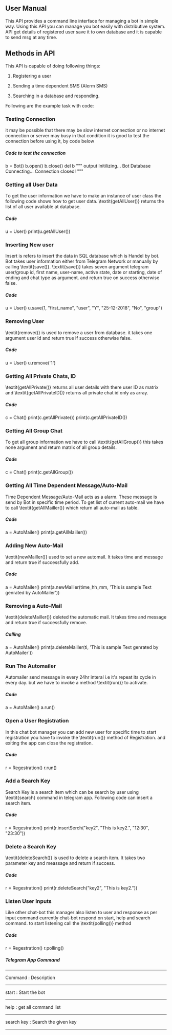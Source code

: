 ## User Manual

This API provides a command line interface for managing a bot in simple way. Using this API you can manage you bot easily with distributive system. API get details of registered user save it to own database and it is capable to send msg at any time.

## Methods in API

This API is capable of doing following things:

1. Registering a user

2. Sending a time dependent SMS (Alerm SMS)

3. Searching in a database and responding.


Following are the example task with code:

### Testing Connection

it may be possible that there may be slow internet connection or no internet connection or server may busy in that condition it is good to test the connection before using it, by code below

##### Code to test the connection

b = Bot()
b.open()
b.close()
del b
"""
output
Initilizing... Bot
Database Connecting...
Connection closed!
"""



### Getting all User Data

To get the user information we have to make an instance of user class the following code shows how to get user data. \textit{getAllUser()} returns the list of all user available at database.

##### Code

u = User()
print(u.getAllUser()) 



### Inserting New user

Insert is refers to insert the data in SQL database which is Handel by bot. Bot takes user information either from Telegram Network or manually by calling \textit{save()}.
\textit{save()} takes seven argument telegram user/group id, first name, user-name, active state, date or starting, date of ending and chat type as argument. and return true on success otherwise false.

##### Code

u = User()
u.save(1, "first_name", "user", "Y", "25-12-2018", "No", "group")


### Removing User
\textit{remove()} is used to remove a user from database. it takes one argument user id and return true if success otherwise false.

##### Code

u = User()
u.remove('1')




### Getting All Private Chats, ID
\textit{getAllPrivate()} returns all user details with there user ID as matrix  and  \textit{getAllPrivateID()} returns all private chat id only as array. 
##### Code

c = Chat()
print(c.getAllPrivate())
print(c.getAllPrivateID())



### Getting All Group Chat

To get all group information we have to call \textit{getAllGroup()} this takes none argument and return matrix of all group details.

##### Code

c = Chat()
print(c.getAllGroup())



### Getting All Time Dependent Message/Auto-Mail

Time Dependent Message/Auto-Mail acts as a alarm. These message is send by Bot in specific time period. To get list of current auto-mail we have to call \textit{getAllMailler()} which return all auto-mail as table.

##### Code

a = AutoMailer()
print(a.getAllMailler())



### Adding New Auto-Mail
\textit{newMailler()} used to set a new automail. It takes time and message and return true if successfully add.

##### Code

a = AutoMailer()
print(a.newMailler(time_hh_mm, 'This is sample Text genrated by AutoMailer'))



### Removing a Auto-Mail

\textit{deleteMailler()} deleted the automatic mail. It takes time and message and return true if successfully remove.
##### Calling

a = AutoMailer()
print(a.deleteMailler(ti, 'This is sample Text genrated by AutoMailer'))



### Run The Automailer
Automailer send message in every 24hr interal i.e it's repeat its cycle in every day. but we have to invoke a method \textit{run()} to activate.

##### Code

a = AutoMailer()
a.run()


### Open a User Registration

In this chat bot manager you can add new user for specific time to start registration you have to invoke the \textit{run()} method of Registration. and exiting the app can close the registration.

##### Code

r = Regestration()
r.run()



### Add a Search Key
Search Key is a search item which can be search by user using \textit{search} command in telegram app. Following code can insert a search item. 

##### Code


r = Regestration()
print(r.insertSerch("key2", "This is key2.", "12:30", "23:30"))



### Delete a Search Key
\textit{deleteSearch()} is used to delete a search item. It takes two parameter key and meassage and return if success.

##### Code

r = Regestration()
print(r.deleteSearch("key2", "This is key2."))



### Listen User Inputs
Like other chat-bot this manager also listen to user and response as per input command currently chat-bot respond on start, help and search command. to start listening call the \textit{polling()} method

##### Code

r = Regestration()
r.polling()


##### Telegram App Command

-----
 Command : Description  

-----
start : Start the bot 

-----
help : get all command list 

-----
search key : Search the given key 

-----
